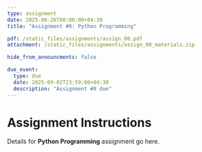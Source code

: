 ```yaml
---
type: assignment
date: 2025-08-26T00:00:00+04:30
title: "Assignment #0: Python Programming"

pdf: /static_files/assignments/assign_00.pdf
attachment: /static_files/assignments/assign_00_materials.zip

hide_from_announcments: false

due_event: 
  type: due
  date: 2025-09-02T23:59:00+04:30
  description: "Assignment #0 due"
---
```


# Assignment Instructions

Details for **Python Programming** assignment go here.
